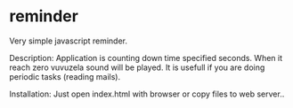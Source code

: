 reminder
========

Very simple javascript reminder.

Description:
Application is counting down time specified seconds. When it reach zero vuvuzela sound will be played.
It is usefull if you are doing periodic tasks (reading mails).

Installation:
Just open index.html with browser or copy files to web server..

